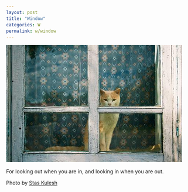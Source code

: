 ```yaml
---
layout: post
title: "Window"
categories: W
permalink: w/window
---
```


<img src="/images/w/window.jpg">

For looking out when you are in, and looking in when you are out.

Photo by <a href="http://www.flickr.com/photos/piterpan/2827641702/">Stas Kulesh</a>
